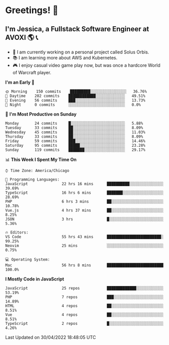 # Greetings! 🧠

## I'm Jessica, a Fullstack Software Engineer at AVOXI 🌎 📞

- 🌟 I am currently working on a personal project called Solus Orbis.
- 📚 I am learning more about AWS and Kubernetes.
- 🎮 I enjoy casual video game play now, but was once a hardcore World of Warcraft player.

<!--START_SECTION:waka-->
**I'm an Early 🐤** 

```text
🌞 Morning    150 commits    █████████░░░░░░░░░░░░░░░░   36.76% 
🌆 Daytime    202 commits    ████████████░░░░░░░░░░░░░   49.51% 
🌃 Evening    56 commits     ███░░░░░░░░░░░░░░░░░░░░░░   13.73% 
🌙 Night      0 commits      ░░░░░░░░░░░░░░░░░░░░░░░░░   0.0%

```
📅 **I'm Most Productive on Sunday** 

```text
Monday       24 commits     █░░░░░░░░░░░░░░░░░░░░░░░░   5.88% 
Tuesday      33 commits     ██░░░░░░░░░░░░░░░░░░░░░░░   8.09% 
Wednesday    45 commits     ██░░░░░░░░░░░░░░░░░░░░░░░   11.03% 
Thursday     33 commits     ██░░░░░░░░░░░░░░░░░░░░░░░   8.09% 
Friday       59 commits     ███░░░░░░░░░░░░░░░░░░░░░░   14.46% 
Saturday     95 commits     █████░░░░░░░░░░░░░░░░░░░░   23.28% 
Sunday       119 commits    ███████░░░░░░░░░░░░░░░░░░   29.17%

```


📊 **This Week I Spent My Time On** 

```text
⌚︎ Time Zone: America/Chicago

💬 Programming Languages: 
JavaScript               22 hrs 16 mins      ██████████░░░░░░░░░░░░░░░   39.69% 
TypeScript               16 hrs 6 mins       ███████░░░░░░░░░░░░░░░░░░   28.69% 
PHP                      6 hrs 3 mins        ██░░░░░░░░░░░░░░░░░░░░░░░   10.78% 
Vue.js                   4 hrs 37 mins       ██░░░░░░░░░░░░░░░░░░░░░░░   8.25% 
JSON                     3 hrs               █░░░░░░░░░░░░░░░░░░░░░░░░   5.36%

🔥 Editors: 
VS Code                  55 hrs 43 mins      ████████████████████████░   99.25% 
Neovim                   25 mins             ░░░░░░░░░░░░░░░░░░░░░░░░░   0.75%

💻 Operating System: 
Mac                      56 hrs 8 mins       █████████████████████████   100.0%

```

**I Mostly Code in JavaScript** 

```text
JavaScript               25 repos            █████████████░░░░░░░░░░░░   53.19% 
PHP                      7 repos             ███░░░░░░░░░░░░░░░░░░░░░░   14.89% 
HTML                     4 repos             ██░░░░░░░░░░░░░░░░░░░░░░░   8.51% 
Vue                      4 repos             ██░░░░░░░░░░░░░░░░░░░░░░░   8.51% 
TypeScript               2 repos             █░░░░░░░░░░░░░░░░░░░░░░░░   4.26%

```



 Last Updated on 30/04/2022 18:48:05 UTC
<!--END_SECTION:waka-->

<!--
**jessikuh/jessikuh** is a ✨ _special_ ✨ repository because its `README.md` (this file) appears on your GitHub profile.

Here are some ideas to get you started:

- 🔭 I’m currently working on ...
- 🌱 I’m currently learning ...
- 👯 I’m looking to collaborate on ...
- 🤔 I’m looking for help with ...
- 💬 Ask me about ...
- 📫 How to reach me: ...
- 😄 Pronouns: ...
- ⚡ Fun fact: ...
-->
